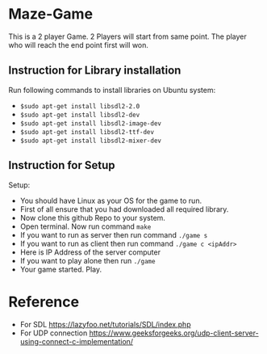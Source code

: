 # Maze-Game
This is a 2 player Game. 2 Players will start from same point. The player who will reach the end point first will won. 

## Instruction for Library installation
Run following commands to install libraries on Ubuntu system:
* `$sudo apt-get install libsdl2-2.0`
* `$sudo apt-get install libsdl2-dev`
* `$sudo apt-get install libsdl2-image-dev`
* `$sudo apt-get install libsdl2-ttf-dev`
* `$sudo apt-get install libsdl2-mixer-dev`

## Instruction for Setup

Setup:
* You should have Linux as your OS for the game to run.
* First of all ensure that you had downloaded all required library.
* Now clone this github Repo to your system.
* Open terminal. Now run command `make`
* If you want to run as server then run command `./game s`
* If you want to run as client then run command `./game c <ipAddr>`
* Here <ipAddr> is IP Address of the server computer 
* If you want to play alone then run `./game`
* Your game started. Play.
  
# Reference
 * For SDL https://lazyfoo.net/tutorials/SDL/index.php
 * For UDP connection https://www.geeksforgeeks.org/udp-client-server-using-connect-c-implementation/
 

